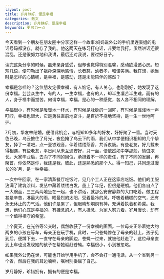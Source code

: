 ```yaml
---
layout: post
title: 岁月静好，便是幸福
categories: 散文
description: 岁月静好，便是幸福
keywords: 更努力一点
---
```


今天看到一个朋友在朋友圈中分享这样一个故事:妈妈说外公的手机里连表姐的电话号码都没存，就存了我的。他这两天在练习打电话，非要给我打。虽然讲话还很混乱，还是很努力地和我讲，最后还对我说，要过好日子。 

读完这条分享的时候，虽未亲身感受，但却也觉得特别温馨，感动欲浸透心房。短短几语，便勾勒出了祖孙深深地感情，长者慈，幼者孝，和谐美满。我在想，她当时是怎样的心情呢，是幸福，是感动，还是未能陪伴的憾然？ 

幸福是怎样的？这位朋友定很幸福，有人惦记，有人关心，也刚刚好，她发现了这份幸福。芸芸众生中，有的人，一生幸福，也有的人，却半生凄苦半生难，而有的人，身于福中而觉苦。何谓幸福，幸福，是心的一种感觉，各人各不相同的理解。 

幸福很小，有时候是暖暖地一杯水，有时候是脉脉的一回眸，有时候是浅浅地一声叮咛，幸福也很大，它是勇往直前地奋斗，是百折不挠地坚持，是一生一世地呵护。 

7月初，挚友林结婚，便借此机会，与相知10多年的好友，好好聚了一番。当时天色已晚，乌云摭住了月光，夜色掩了乌云下的雨，我们从中学便相识相知的几个挚友，择了一清吧，点一壶铁观音，伴着缕缕茶香，共诉衷肠。有些老友，好几载未得相遇，有些老友，平日间从未互通安好，只一面，便依然如中学那般，情谊浓长。大家毕业后，去向了不同的岗位，承担着不一样的责任，有了不同的发展，再聚首，你依然是你，我还是我，彼此，还是熟悉的那个人。得一知己，共同走过漫长的岁月，是一种幸福。 

一次中午回家，在一家清蒸餐厅吃饭时，见几个工人正在这家店吃饭。他们的工服沾满了建筑涂料，发丛中藏着缕缕白发，虽上了年纪，但很是硬朗。他们各自点了一大碗面，三三两两地坐在一起，也不讲话，就那么安安静静的大口吃着。做工程甚是辛苦，淋最大的雨，晒最烈的太阳，受着最冷的风，呼吸着糟糕的空气，还有永无休止的力气活。他们许是累了，但眼睛却炯炯有神，充满着执着和希冀。我想，他们心底是幸福的，有挂念的人，有人挂念，为家人努力着，岁月漫长，却有一个值得相守的希望。 

上个夏天，在光谷等公交时，偶然收获了一份幸福的画面。一位母亲正带着她大约两岁的小孩在等车，母亲正在玩手机，此时，一只苍蝇停在了母亲的鞋上，孩子见到后，便蹲下去，一直守在母亲的脚边，苍蝇一过来，就被他赶走了，这位母亲直到上车也没发现她的孩子在帮她驱赶苍蝇。幸福很小，小到被忽略。 

如果我外公仍在世，可能也开始学用手机了，会不会打一通电话，从一个省到另一个省，然后在我的耳边喃喃，嘱咐别委屈了自己。 

岁月静好，珍惜拥有，拥有的便是幸福。
